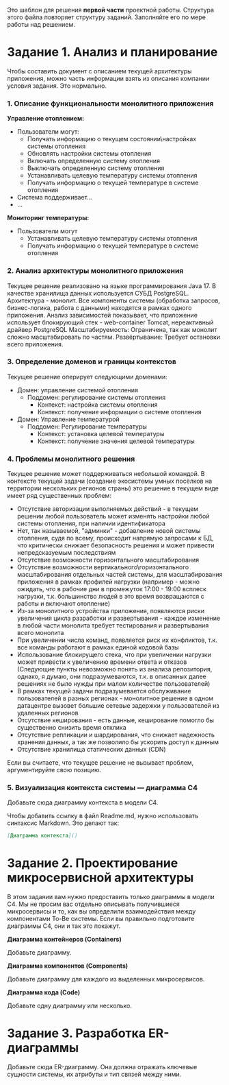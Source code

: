 Это шаблон для решения **первой части** проектной работы. Структура этого файла повторяет структуру заданий. Заполняйте его по мере работы над решением.

# Задание 1. Анализ и планирование

Чтобы составить документ с описанием текущей архитектуры приложения, можно часть информации взять из описания компании условия задания. Это нормально.

### 1. Описание функциональности монолитного приложения

**Управление отоплением:**

- Пользователи могут:
  - Получать информацию о текущем состоянии\настройках системы отопления
  - Обновлять настройки системы отопления
  - Включать определенную систему отопления
  - Выключать определенную систему отопления
  - Устанавливать целевую температуру системы отопления
  - Получать информацию о текущей температуре в системе отопления
- Система поддерживает…
- …

**Мониторинг температуры:**

- Пользователи могут
  - Устанавливать целевую температуру системы отопления
  - Получать информацию о текущей температуре в системе отопления

### 2. Анализ архитектуры монолитного приложения

Текущее решение реализовано на языке программирования Java 17. В качестве хранилища данных используется СУБД PostgreSQL. 
Архитектура - монолит. Все компоненты системы (обработка запросов, бизнес-логика, работа с данными) находятся в рамках одного приложения.
Анализ зависимостей показывает, что приложение использует блокирующий стек - web-container Tomcat, нереактивный драйвер PostgreSQL
Масштабируемость: Ограничена, так как монолит сложно масштабировать по частям.
Развёртывание: Требует остановки всего приложения.

### 3. Определение доменов и границы контекстов

Текущее решение оперирует следующими доменами:
- Домен: управление системой отопления
  - Поддомен: регулирование системы отопления
    - Контекст: настройка системы отопления
    - Контекст: получение информации о системе отопления
- Домен: Управление температурой
  - Поддомен: Регулирование температуры
    - Контекст: установка целевой температуры
    - Контекст: получение значения целевой температуры

### **4. Проблемы монолитного решения**
Текущее решение может поддерживаться небольшой командой. В контексте текущей задачи (создание экосистемы умных посёлков на территории нескольких регионов страны)
это решение в текущем виде имеет ряд существенных проблем:
- Отсутствие авторизации выполняемых действий - в текущем решении любой пользователь может изменять настройки любой системы отопления, при наличии идентификатора
- Нет, так называемой, "админки" - добавление новой системы отопления, судя по всему, происходит напрямую запросами к БД, что критически снижает безопасность решения и может привести непредсказуемым последствиям
- Отсутствие возможности горизонтального масштабирования
- Отсутствие возможности вертикального\горизонтального масштабирования отдельных частей системы, для масштабирования приложения в рамках профилей нагрузки
  (например - можно ожидать, что в рабочие дни в промежуток 17:00 - 19:00 всплеск нагрузки, т.к. большинство людей в это время возвращаются с работы и включают отопление)
- Из-за монолитного устройства приложения, появляются риски увеличения цикла разработки и развертывания - каждое изменение в любой части монолита требует тестирования и развертывания всего монолита
- При увеличении числа команд, появляется риск их конфликтов, т.к. все команды работают в рамках единой кодовой базы
- Использование блокирущего стека, что при увеличении нагрузки может привести к увеличению времени ответа и отказов
  (Следующие пункты невозможно понять из анализа репозитория, однако, я думаю, они подразумеваются, т.к. в описанных далее решениях не было нужды при малом количестве пользователей) 
- В рамках текущей задачи подразумевается обслуживание пользователей в разных регионах - монолитное решение в одном датацентре вызовет большие сетевые задержки у пользователей из удаленных регионов
- Отсутствие кеширования - есть данные, кеширование помогло бы существенно снизить время отклика
- Отсутствие репликации и шардирования, что снижает надежность хранения данных, а так же позволило бы ускорить доступ к данным
- Отсутствие хранилища статических данных (CDN)

Если вы считаете, что текущее решение не вызывает проблем, аргументируйте свою позицию.

### 5. Визуализация контекста системы — диаграмма С4

Добавьте сюда диаграмму контекста в модели C4.

Чтобы добавить ссылку в файл Readme.md, нужно использовать синтаксис Markdown. Это делают так:

```markdown
[Диаграмма контекста]()
```

# Задание 2. Проектирование микросервисной архитектуры

В этом задании вам нужно предоставить только диаграммы в модели C4. Мы не просим вас отдельно описывать получившиеся микросервисы и то, как вы определили взаимодействия между компонентами To-Be системы. Если вы правильно подготовите диаграммы C4, они и так это покажут.

**Диаграмма контейнеров (Containers)**

Добавьте диаграмму.

**Диаграмма компонентов (Components)**

Добавьте диаграмму для каждого из выделенных микросервисов.

**Диаграмма кода (Code)**

Добавьте одну диаграмму или несколько.

# Задание 3. Разработка ER-диаграммы

Добавьте сюда ER-диаграмму. Она должна отражать ключевые сущности системы, их атрибуты и тип связей между ними.
